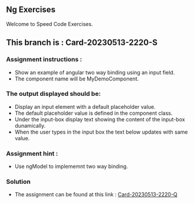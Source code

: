 ## Ng Exercises

Welcome to Speed Code Exercises.

## This branch is : Card-20230513-2220-S

### Assignment instructions :

- Show an example of angular two way binding using an input field.
- The component name will be MyDemoComponent.

### The output displayed should be:

- Display an input element with a default placeholder value.
- The default placeholder value is defined in the component class.
- Under the input-box display text showing the content of the input-box dunamically.
- When the user types in the input box the text below updates with same value.

### Assignment hint :

- Use ngModel to implememnt two way binding.

### Solution

- The assignment can be found at this link : [Card-20230513-2220-Q]()
